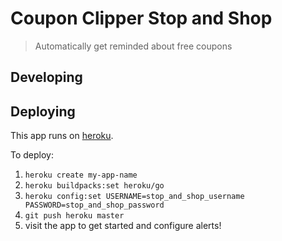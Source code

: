 # Coupon Clipper Stop and Shop
> Automatically get reminded about free coupons

## Developing



## Deploying

This app runs on [heroku](https://coupon-clipper-stopandshop.herokuapp.com/).

To deploy:

1) `heroku create my-app-name`
2) `heroku buildpacks:set heroku/go`
3) `heroku config:set USERNAME=stop_and_shop_username PASSWORD=stop_and_shop_password`
3) `git push heroku master`
4) visit the app to get started and configure alerts!
